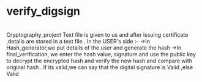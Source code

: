 # verify_digsign
<br>
Cryptography_project
Text file is given to us and after issuing certificate ,details are stored in a text file . 
In the USER's side :-
->In Hash_generator,we put details of the user and generate the hash
->In final_verification, we enter the hash value, signature and use the public key to decrypt the encrypted hash and verify the new hash and compare with original hash . If its valid,we can say that the digital signature is Valid ,else Valid
